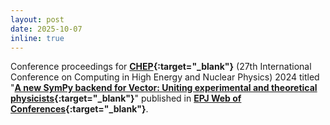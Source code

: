 ```yaml
---
layout: post
date: 2025-10-07
inline: true
---
```


Conference proceedings for **[CHEP](https://indico.cern.ch/event/1338689/){:target="_blank"}** (27th International Conference on Computing in High Energy and Nuclear Physics) 2024 titled "**[A new SymPy backend for Vector: Uniting experimental and theoretical physicists](https://doi.org/10.1051/epjconf/202533701240){:target="_blank"}**" published in **[EPJ Web of Conferences](https://www.epj-conferences.org){:target="_blank"}**.
